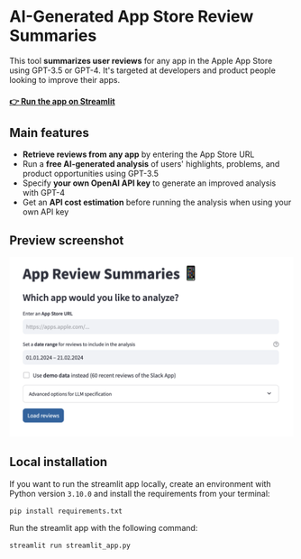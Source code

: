 # AI-Generated App Store Review Summaries

This tool **summarizes user reviews** for any app in the Apple App Store using GPT-3.5 or GPT-4. It's targeted at developers and product people looking to improve their apps.

#### [👉 Run the app on Streamlit](https://user-reviews.streamlit.app/)

## Main features
- **Retrieve reviews from any app** by entering the App Store URL
- Run a **free AI-generated analysis** of users' highlights, problems, and product opportunities using GPT-3.5
- Specify **your own OpenAI API key** to generate an improved analysis with GPT-4
- Get an **API cost estimation** before running the analysis when using your own API key

## Preview screenshot
![App preview screenshot](assets/app_preview.png)

## Local installation
If you want to run the streamlit app locally, create an environment with Python version `3.10.0` and install the requirements from your terminal:
```
pip install requirements.txt
```

Run the streamlit app with the following command:
```
streamlit run streamlit_app.py
```